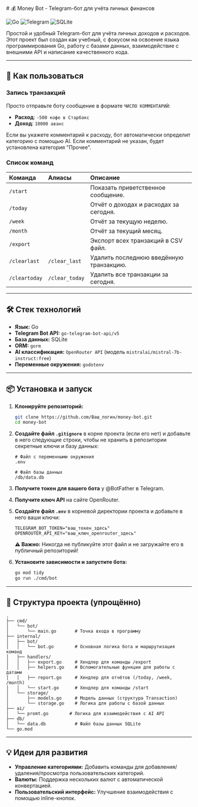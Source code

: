 ﻿﻿# 💰 Money Bot - Telegram-бот для учёта личных финансов

![Go](https://img.shields.io/badge/go-%2300ADD8.svg?style=for-the-badge&logo=go&logoColor=white)
![Telegram](https://img.shields.io/badge/Telegram-26A5E4?style=for-the-badge&logo=telegram&logoColor=white)
![SQLite](https://img.shields.io/badge/sqlite-%2307405e.svg?style=for-the-badge&logo=sqlite&logoColor=white)

Простой и удобный Telegram-бот для учёта личных доходов и расходов. Этот проект был создан как учебный, с фокусом на освоение языка программирования Go, работу с базами данных, взаимодействие с внешними API и написание качественного кода.

---

## 🚀 Как пользоваться

### Запись транзакций

Просто отправьте боту сообщение в формате `ЧИСЛО КОММЕНТАРИЙ`:

*   **Расход**: `-500 кофе в Старбакс`
*   **Доход**: `10000 аванс`

Если вы укажете комментарий к расходу, бот автоматически определит категорию с помощью AI. Если комментарий не указан, будет установлена категория "Прочее".

### Список команд

| Команда | Алиасы | Описание |
| :--- | :--- | :--- |
| `/start` | | Показать приветственное сообщение. |
| `/today` | | Отчёт о доходах и расходах за сегодня. |
| `/week` | | Отчёт за текущую неделю. |
| `/month` | | Отчёт за текущий месяц. |
| `/export` | | Экспорт всех транзакций в CSV файл. |
| `/clearlast` | `/clear_last` | Удалить последнюю введённую транзакцию. |
| `/cleartoday` | `/clear_today` | Удалить все транзакции за сегодня. |

---

## 🛠️ Стек технологий

* **Язык:** Go
* **Telegram Bot API:** `go-telegram-bot-api/v5`
* **База данных:** SQLite
* **ORM:** `gorm`
* **AI классификация:** `OpenRouter API` (модель `mistralai/mistral-7b-instruct:free`)
* **Переменные окружения:** `godotenv`

---

## 📦 Установка и запуск

1.  **Клонируйте репозиторий:**
    ```bash
    git clone https://github.com/Ваш_логин/money-bot.git
    cd money-bot
    ```

2.  **Создайте файл `.gitignore`** в корне проекта (если его нет) и добавьте в него следующие строки, чтобы не хранить в репозитории секретные ключи и базу данных:
    ```gitignore
    # Файл с переменными окружения
    .env

    # Файл базы данных
    /db/data.db
    ```

3.  **Получите токен для вашего бота** у @BotFather в Telegram.

4.  **Получите ключ API** на сайте OpenRouter.

5.  **Создайте файл `.env`** в корневой директории проекта и добавьте в него ваши ключи:
    ```env
    TELEGRAM_BOT_TOKEN="ваш_токен_здесь"
    OPENROUTER_API_KEY="ваш_ключ_openrouter_здесь"
    ```
    **⚠️ Важно:** Никогда не публикуйте этот файл и не загружайте его в публичный репозиторий!

6.  **Установите зависимости и запустите бота:**
    ```bash
    go mod tidy
    go run ./cmd/bot
    ```

---

## 📂 Структура проекта (упрощённо)

```
.
├── cmd/
│   └── bot/
│       └── main.go       # Точка входа в программу
├── internal/
│   ├── bot/
│   │   └── bot.go        # Основная логика бота и маршрутизация команд
│   ├── handlers/
│   │   ├── export.go     # Хендлер для команды /export
│   │   ├── helpers.go    # Вспомогательные функции для работы с датами
│   │   ├── report.go     # Хендлер для отчётов (/today, /week, /month)
│   │   └── start.go      # Хендлер для команды /start
│   └── storage/
│       ├── models.go     # Модель данных (структура Transaction)
│       └── storage.go    # Логика для работы с базой данных
├── ai/
│   └── promt.go        # Логика для взаимодействия с AI API
├── db/
│   └── data.db           # Файл базы данных SQLite
└── go.mod
```


---

## 💡 Идеи для развития

* **Управление категориями:** Добавить команды для добавления/удаления/просмотра пользовательских категорий.
* **Валюты:** Поддержка нескольких валют с автоматической конвертацией.
* **Пользовательский интерфейс:** Улучшение взаимодействия с помощью inline-кнопок.

